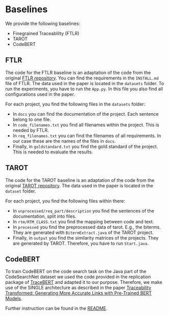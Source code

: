 # Baselines
We provide the following baselines:
* Finegrained Traceablilty (FTLR)
* TAROT
* CodeBERT

## FTLR
The code for the FTLR baseline is an adaptation of the code from the original [FTLR repository](https://github.com/tobhey/finegrained-traceability).
You can find the requirements in the `INSTALL.md` file of FTLR.
The data used in the paper is located in the `datasets` folder.
To run the experiments, you have to run the `App.py`. In this file you also find all configurations used in the paper.

For each project, you find the following files in the `datasets` folder:
* In `docs` you can find the documentation of the project. Each sentence belong to one file.
* In `code_filenames.txt` you find all filenames within the project. This is needed by FTLR.
* In `req_filenames.txt` you can find the filenames of all requirements. In our case these are the names of the files in `docs`.
* Finally, in `goldstandard.txt` you find the gold standard of the project. This is needed to evaluate the results.

## TAROT
The code for the TAROT baseline is an adaptation of the code from the original [TAROT repository](https://github.com/huiAlex/TAROT).
The data used in the paper is located in the `dataset` folder.

For each project, you find the following files within there:
* In `unprocessed/req_part/description` you find the sentences of the documentation, split into files.
* In `rtm/RTM_CLASS.txt` you find the mapping between code and text.
* In `processed` you find the preprocessed data of tarot. E.g., the biterms. They are generated with `BitermExtract.java` of the TAROT project.
* Finally, in `output` you find the similarity matrices of the projects. They are generated by TAROT. Therefore, you have to run `Start.java`.

## CodeBERT
To train CodeBERT on the code search task on the Java part of the CodeSearchNet dataset we used the code provided in the replication package of [TraceBERT](https://github.com/jinfenglin/TraceBERT) and adapted it to our purpose. Therefore, we make use of the SINGLE architecture as described in the paper [Traceability Transformed: Generating More Accurate Links with Pre-Trained BERT Models](https://doi.org/10.1109/ICSE43902.2021.00040).

Further instruction can be found in the [README](CodeBERT/README.md).